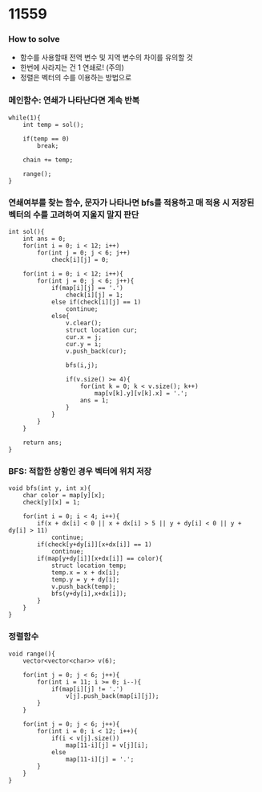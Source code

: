 # 11559
### How to solve
- 함수를 사용할때 전역 변수 및 지역 변수의 차이를 유의할 것
- 한번에 사라지는 건 1 연쇄로! (주의)
- 정렬은 벡터의 수를 이용하는 방법으로

### 메인함수: 연쇄가 나타난다면 계속 반복
    while(1){
        int temp = sol();

        if(temp == 0)
            break;
        
        chain += temp;

        range();
    }

### 연쇄여부를 찾는 함수, 문자가 나타나면 bfs를 적용하고 매 적용 시 저장된 벡터의 수를 고려하여 지울지 말지 판단
    int sol(){
        int ans = 0;
        for(int i = 0; i < 12; i++)
            for(int j = 0; j < 6; j++)
                check[i][j] = 0;

        for(int i = 0; i < 12; i++){
            for(int j = 0; j < 6; j++){
                if(map[i][j] == '.')
                    check[i][j] = 1;
                else if(check[i][j] == 1)
                    continue;
                else{
                    v.clear();
                    struct location cur;
                    cur.x = j;
                    cur.y = i;
                    v.push_back(cur);
                    
                    bfs(i,j);

                    if(v.size() >= 4){
                        for(int k = 0; k < v.size(); k++)
                            map[v[k].y][v[k].x] = '.';
                        ans = 1;
                    }
                }
            }
        }

        return ans;
    }

### BFS: 적합한 상황인 경우 벡터에 위치 저장
    void bfs(int y, int x){
        char color = map[y][x];
        check[y][x] = 1;

        for(int i = 0; i < 4; i++){
            if(x + dx[i] < 0 || x + dx[i] > 5 || y + dy[i] < 0 || y + dy[i] > 11)
                continue;
            if(check[y+dy[i]][x+dx[i]] == 1)
                continue;
            if(map[y+dy[i]][x+dx[i]] == color){
                struct location temp;
                temp.x = x + dx[i];
                temp.y = y + dy[i];
                v.push_back(temp);
                bfs(y+dy[i],x+dx[i]);
            }
        }
    }

### 정렬함수
    void range(){
        vector<vector<char>> v(6);

        for(int j = 0; j < 6; j++){
            for(int i = 11; i >= 0; i--){
                if(map[i][j] != '.')
                    v[j].push_back(map[i][j]);
            }
        }

        for(int j = 0; j < 6; j++){
            for(int i = 0; i < 12; i++){
                if(i < v[j].size())
                    map[11-i][j] = v[j][i];
                else
                    map[11-i][j] = '.';
            }
        }
    }
